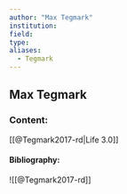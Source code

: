 ```yaml
---
author: "Max Tegmark"
institution:
field:
type:
aliases:
  - Tegmark
---
```


## Max Tegmark

### Content:
[[@Tegmark2017-rd|Life 3.0]]

#### Bibliography:

![[@Tegmark2017-rd]]